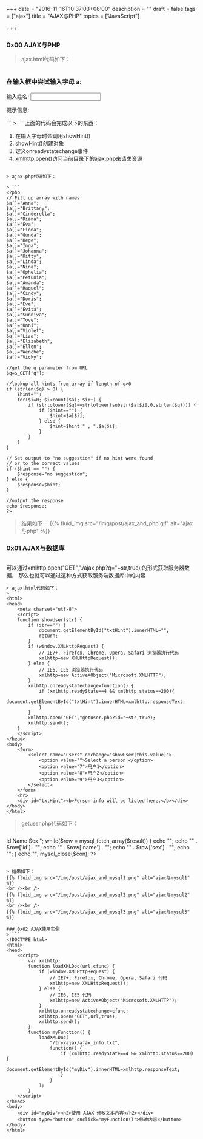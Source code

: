 +++
date = "2016-11-16T10:37:03+08:00"
description = ""
draft = false
tags = ["ajax"]
title = "AJAX与PHP"
topics = ["JavaScript"]

+++

### 0x00 AJAX与PHP
> ajax.html代码如下：

> ```
<!DOCTYPE html>
<html>
<head>
    <meta charset="utf-8">
    <script>
    function showHint(str) {
        var xmlhttp;
        if (str.length==0) { 
            document.getElementById("txtHint").innerHTML="";
            return;
        }
        if (window.XMLHttpRequest) {
            // IE7+, Firefox, Chrome, Opera, Safari 浏览器执行代码
            xmlhttp=new XMLHttpRequest(); //创建对象
        } else {
            // IE6, IE5 浏览器执行代码
            xmlhttp=new ActiveXObject("Microsoft.XMLHTTP");
        }
        xmlhttp.onreadystatechange=function() {
            if (xmlhttp.readyState==4 && xmlhttp.status==200) {
                document.getElementById("txtHint").innerHTML=xmlhttp.responseText;
            }
        }
        xmlhttp.open("GET","./ajax.php?q="+str,true);
        xmlhttp.send();
    }
    </script>
</head>
<body>
    <h3>在输入框中尝试输入字母 a:</h3>
    <form action=""> 
    输入姓名: <input type="text" id="txt1" onkeyup="showHint(this.value)" />
    </form>
    <p>提示信息: <span id="txtHint"></span></p> 
</body>
</html>
```
> ```
上面的代码会完成以下的东西：

1. 在输入字母时会调用showHint()
2. showHint()创建对象
3. 定义onreadystatechange事件
4. xmlhttp.open()访问当前目录下的ajax.php来请求资源
```

> ajax.php代码如下：

> ```
<?php
// Fill up array with names
$a[]="Anna";
$a[]="Brittany";
$a[]="Cinderella";
$a[]="Diana";
$a[]="Eva";
$a[]="Fiona";
$a[]="Gunda";
$a[]="Hege";
$a[]="Inga";
$a[]="Johanna";
$a[]="Kitty";
$a[]="Linda";
$a[]="Nina";
$a[]="Ophelia";
$a[]="Petunia";
$a[]="Amanda";
$a[]="Raquel";
$a[]="Cindy";
$a[]="Doris";
$a[]="Eve";
$a[]="Evita";
$a[]="Sunniva";
$a[]="Tove";
$a[]="Unni";
$a[]="Violet";
$a[]="Liza";
$a[]="Elizabeth";
$a[]="Ellen";
$a[]="Wenche";
$a[]="Vicky";

//get the q parameter from URL
$q=$_GET["q"];

//lookup all hints from array if length of q>0
if (strlen($q) > 0) {
    $hint="";
    for($i=0; $i<count($a); $i++) {
        if (strtolower($q)==strtolower(substr($a[$i],0,strlen($q)))) {
            if ($hint=="") {
                $hint=$a[$i];
            } else {
                $hint=$hint." , ".$a[$i];
            }
        }
    }
}

// Set output to "no suggestion" if no hint were found
// or to the correct values
if ($hint == "") {
    $response="no suggestion";
} else {
    $response=$hint;
}

//output the response
echo $response;
?>
```

> 结果如下：
{{% fluid_img src="/img/post/ajax_and_php.gif" alt="ajax与php" %}}

### 0x01 AJAX与数据库

> ```
可以通过xmlhttp.open("GET","./ajax.php?q="+str,true);的形式获取服务器数据，
那么也就可以通过这种方式获取服务端数据库中的内容
```
> ajax.html代码如下：
> ```
<html>
<head>
    <meta charset="utf-8">
    <script>
    function showUser(str) {
        if (str=="") {
            document.getElementById("txtHint").innerHTML="";
            return;
        } 
        if (window.XMLHttpRequest) {
            // IE7+, Firefox, Chrome, Opera, Safari 浏览器执行代码
            xmlhttp=new XMLHttpRequest();
        } else {
            // IE6, IE5 浏览器执行代码
            xmlhttp=new ActiveXObject("Microsoft.XMLHTTP");
        }
        xmlhttp.onreadystatechange=function() {
            if (xmlhttp.readyState==4 && xmlhttp.status==200){
                document.getElementById("txtHint").innerHTML=xmlhttp.responseText;
            }
        }
        xmlhttp.open("GET","getuser.php?id="+str,true);
        xmlhttp.send();
    }
    </script>
</head>
<body>
    <form>
        <select name="users" onchange="showUser(this.value)">
            <option value="">Select a person:</option>
            <option value="7">用户1</option>
            <option value="8">用户2</option>
            <option value="9">用户3</option>
        </select>
    </form>
    <br>
    <div id="txtHint"><b>Person info will be listed here.</b></div>
</body>
</html>
```
> getuser.php代码如下：
> ```
<?php
    header("Content-Type:text/html; charset=gbk");

    $id=$_GET["id"];

    $con = mysql_connect('localhost','root','123456');
    mysql_select_db("thinkphp",$con);
    $sql="SELECT * FROM msg WHERE id = '".$id."'";
    $result = mysql_query($sql);

    echo "<table border='1'>
    <tr>
    <th>Id</th>
    <th>Name</th>
    <th>Sex</th>
    </tr>";

    while($row = mysql_fetch_array($result)) {
        echo "<tr>";
        echo "<td>" . $row['id'] . "</td>";
        echo "<td>" . $row['name'] . "</td>";
        echo "<td>" . $row['sex'] . "</td>";
        echo "</tr>";
    }
    echo "</table>";

    mysql_close($con);
?>
```

> 结果如下：
{{% fluid_img src="/img/post/ajax_and_mysql1.png" alt="ajax与mysql1" %}}
<br /><br />
{{% fluid_img src="/img/post/ajax_and_mysql2.png" alt="ajax与mysql2" %}}
<br /><br />
{{% fluid_img src="/img/post/ajax_and_mysql3.png" alt="ajax与mysql3" %}}

### 0x02 AJAX使用实例
> ```
<!DOCTYPE html>
<html>
<head>
    <script>
        var xmlhttp;
        function loadXMLDoc(url,cfunc) {
            if (window.XMLHttpRequest) {
                // IE7+, Firefox, Chrome, Opera, Safari 代码
                xmlhttp=new XMLHttpRequest();
            } else {
                // IE6, IE5 代码
                xmlhttp=new ActiveXObject("Microsoft.XMLHTTP");
            }
            xmlhttp.onreadystatechange=cfunc;
            xmlhttp.open("GET",url,true);
            xmlhttp.send();
        }
        function myFunction() {
            loadXMLDoc(
                "/try/ajax/ajax_info.txt",
                function() {
                    if (xmlhttp.readyState==4 && xmlhttp.status==200) {
                        document.getElementById("myDiv").innerHTML=xmlhttp.responseText;
                    }
                }
            );
        }
    </script>
</head>
<body>
    <div id="myDiv"><h2>使用 AJAX 修改文本内容</h2></div>
    <button type="button" onclick="myFunction()">修改内容</button>
</body>
</html>
```